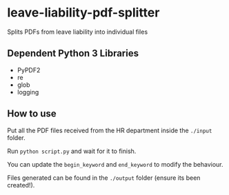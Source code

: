 # leave-liability-pdf-splitter
Splits PDFs from leave liability into individual files

## Dependent Python 3 Libraries
* PyPDF2
* re
* glob
* logging

## How to use
Put all the PDF files received from the HR department inside the `./input` folder.

Run `python script.py` and wait for it to finish.

You can update the `begin_keyword` and `end_keyword` to modify the behaviour.

Files generated can be found in the `./output` folder (ensure its been created!).
